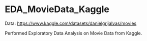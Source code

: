 # EDA_MovieData_Kaggle

Data: https://www.kaggle.com/datasets/danielgrijalvas/movies

Performed Exploratory Data Analysis on Movie Data from Kaggle.
